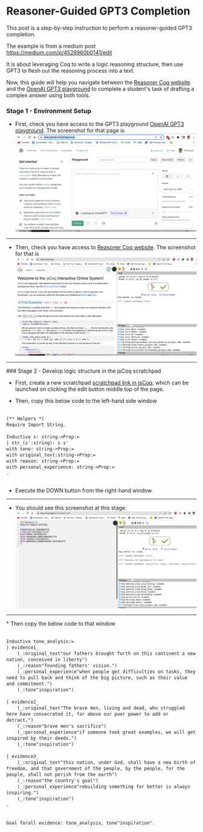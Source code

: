 
# Reasoner-Guided GPT3 Completion

This post is a step-by-step instruction to perform a reasoner-guided GPT3 completion.

The example is from a medium post https://medium.com/p/4528960b0141/edit

It is about leveraging Coq to write a logic reasoning structure, then use GPT3 to flesh out the reasoning process into a text. 

Now, this guide will help you navigate between the [Reasoner Coq website](https://coq.vercel.app/) and the [OpenAI GPT3 playground](https://beta.openai.com/playground) to complete a student's task of drafting a complex answer using both tools. 

### Stage 1 - Environment Setup

* First, check you have access to the GPT3 playground [OpenAI GPT3 playground](https://beta.openai.com/playground). The screenshot for that page is 
![playground](images/playground.png)

<hr>

* Then, check you have access to [Reasoner Coq website](https://coq.vercel.app/). The screenshot for that is 
![jscoq](images/jscoq.png)
<hr>
### Stage 2 - Develop logic structure in the jsCoq scratchpad

* First, create a new scratchpad  [scratchpad link in jsCoq](https://coq.vercel.app/scratchpad.html), which can be launched on clicking the edit button middle top of the page. 


* Then, copy this below code to the left-hand side window


```

(** Helpers *)
Require Import String.

Inductive s: string->Prop:=
| str_(s':string): s s'
with tone: string->Prop:=
with original_text:string->Prop:=
with reason: string->Prop:=
with personal_experience: string->Prop:=
.


```

* Execute the DOWN button from the right-hand window
<hr>

* You should see this screenshot at this stage: 
![initial batch](images/initial_batch.png)

<hr>
* Then copy the below code to that window


```

Inductive tone_analysis:=
| evidence1_
    (_:original_text"our fathers brought forth on this continent a new nation, conceived in liberty")
    (_:reason"founding fathers' vision.")
    (_:personal_experience"when people get difficulties on tasks, they need to pull back and think of the big picture, such as their value and commitment.")
    (_:tone"inspiration")

| evidence2_
    (_:original_text"The brave men, living and dead, who struggled here have consecrated it, far above our poor power to add or detract.")
    (_:reason"brave men's sacrifice")
    (_:personal_experience"if someone took great examples, we will get inspired by their deeds.")
    (_:tone"inspiration")

| evidence3_
    (_:original_text"this nation, under God, shall have a new birth of freedom, and that government of the people, by the people, for the people, shall not perish from the earth")
    (_:reason"the country's goal")
    (_:personal_experience"rebuilding something for better is always inspiring.")
    (_:tone"inspiration")
.


Goal forall evidence: tone_analysis, tone"inspiration".


```




